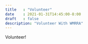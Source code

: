 ```yaml
---
title   : "Volunteer"
date    : 2021-01-31T14:45:00-8:00
draft   : false
description: "Volunteer With WMRRA"
---
```


Volunteer!